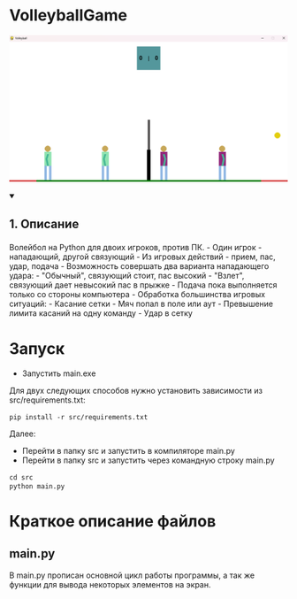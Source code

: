 # VolleyballGame

![Логотип](images/screenshot.png)


<details open>
  <summary>
    <h2>
      <p>
        1. Описание
      </p>
    </h2>
  </summary> 
Волейбол на Python для двоих игроков, против ПК.
- Один игрок - нападающий, другой связующий
- Из игровых действий - прием, пас, удар, подача
- Возможность совершать два варианта нападающего удара:
    - "Обычный", связующий стоит, пас высокий
    - "Взлет", связующий дает невысокий пас в прыжке
- Подача пока выполняется только со стороны компьютера
- Обработка большинства игровых ситуаций:
    - Касание сетки
    - Мяч попал в поле или аут
    - Превышение лимита касаний на одну команду
    - Удар в сетку

# Запуск
- Запустить main.exe

Для двух следующих способов нужно установить зависимости из src/requirements.txt:

```
pip install -r src/requirements.txt
```

Далее:
- Перейти в папку src и запустить в компиляторе main.py
- Перейти в папку src и запустить через командную строку main.py

```
cd src
python main.py
```

# Краткое описание файлов

## main.py
В main.py прописан основной цикл работы программы, а так же функции для вывода некоторых элементов на экран.